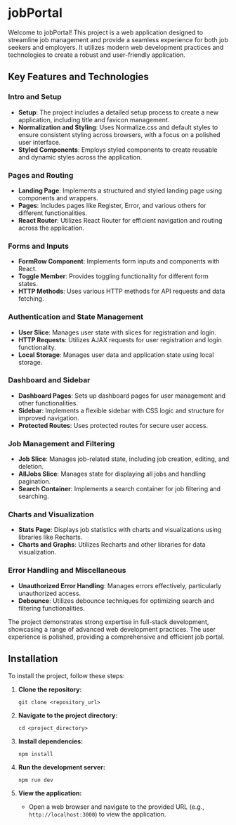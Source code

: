 # jobPortal

Welcome to jobPortal! This project is a web application designed to streamline job management and provide a seamless experience for both job seekers and employers. It utilizes modern web development practices and technologies to create a robust and user-friendly application.

## Key Features and Technologies

### Intro and Setup

- **Setup**: The project includes a detailed setup process to create a new application, including title and favicon management.
- **Normalization and Styling**: Uses Normalize.css and default styles to ensure consistent styling across browsers, with a focus on a polished user interface.
- **Styled Components**: Employs styled components to create reusable and dynamic styles across the application.

### Pages and Routing

- **Landing Page**: Implements a structured and styled landing page using components and wrappers.
- **Pages**: Includes pages like Register, Error, and various others for different functionalities.
- **React Router**: Utilizes React Router for efficient navigation and routing across the application.

### Forms and Inputs

- **FormRow Component**: Implements form inputs and components with React.
- **Toggle Member**: Provides toggling functionality for different form states.
- **HTTP Methods**: Uses various HTTP methods for API requests and data fetching.

### Authentication and State Management

- **User Slice**: Manages user state with slices for registration and login.
- **HTTP Requests**: Utilizes AJAX requests for user registration and login functionality.
- **Local Storage**: Manages user data and application state using local storage.

### Dashboard and Sidebar

- **Dashboard Pages**: Sets up dashboard pages for user management and other functionalities.
- **Sidebar**: Implements a flexible sidebar with CSS logic and structure for improved navigation.
- **Protected Routes**: Uses protected routes for secure user access.

### Job Management and Filtering

- **Job Slice**: Manages job-related state, including job creation, editing, and deletion.
- **AllJobs Slice**: Manages state for displaying all jobs and handling pagination.
- **Search Container**: Implements a search container for job filtering and searching.

### Charts and Visualization

- **Stats Page**: Displays job statistics with charts and visualizations using libraries like Recharts.
- **Charts and Graphs**: Utilizes Recharts and other libraries for data visualization.

### Error Handling and Miscellaneous

- **Unauthorized Error Handling**: Manages errors effectively, particularly unauthorized access.
- **Debounce**: Utilizes debounce techniques for optimizing search and filtering functionalities.

The project demonstrates strong expertise in full-stack development, showcasing a range of advanced web development practices. The user experience is polished, providing a comprehensive and efficient job portal.

## Installation

To install the project, follow these steps:

1. **Clone the repository:**

    ```shell
    git clone <repository_url>
    ```

2. **Navigate to the project directory:**

    ```shell
    cd <project_directory>
    ```

3. **Install dependencies:**

    ```shell
    npm install
    ```

4. **Run the development server:**

    ```shell
    npm run dev
    ```

5. **View the application:**

    - Open a web browser and navigate to the provided URL (e.g., `http://localhost:3000`) to view the application.
